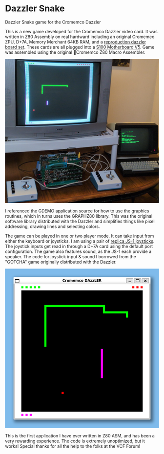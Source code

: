 # Dazzler Snake
 Dazzler Snake game for the Cromemco Dazzler

This is a new game developed for the Cromemco Dazzler video card. It was written in Z80 Assembly on real hardward including an original Cromemco ZPU, D+7A, Memory Merchant 64KB RAM, and a [reproduction dazzler board set](https://forum.vcfed.org/index.php?threads/cromemco-dazzler-replica-project.77906/). These cards are all plugged into a [S100 Motherboard V5](https://github.com/nullvalue0/S100MotherboardV5). Game was assembled using the original Cromemco Z80 Macro Assembler.

![Snake running on real hardware](https://github.com/nullvalue0/Dazzler-Snake/blob/main/snake_hardware.jpg?raw=true)

I referenced the GDEMO application source for how to use the graphics routines, which in turns uses the GRAPHZ80 library. This was the original software library distributed with the Dazzler and simplifies things like pixel addressing, drawing lines and selecting colors.

The game can be played in one or two player mode. It can take input from either the keyboard or joysticks. I am using a pair of [replica JS-1 joysticks](https://forum.vcfed.org/index.php?threads/cromemco-js-1-joystick-replica.1247727/). The joystick inputs get read in through a D+7A card using the default port configuration. The game also features sound, as the JS-1 each provide a speaker. The code for joystick input & sound I borrowed from the "GOTCHA" game originally distributed with the Dazzler.

![Snake running emulated in z80pack](https://github.com/nullvalue0/Dazzler-Snake/blob/main/snake_emulator.png?raw=true)

This is the first application I have ever written in Z80 ASM, and has been a very rewarding experience. The code is extremely unoptimized, but it works! Special thanks for all the help to the folks at the VCF Forum!